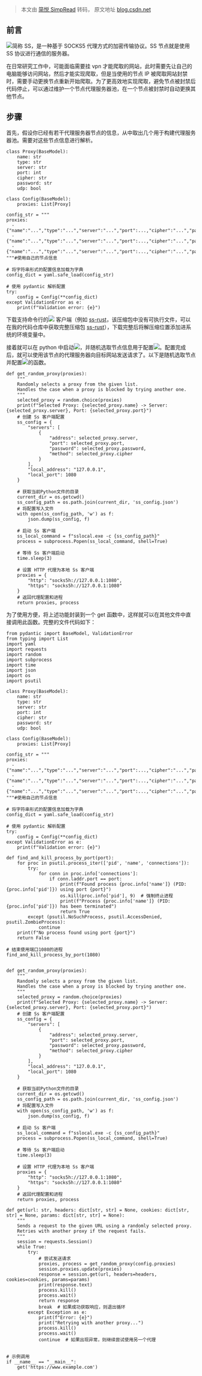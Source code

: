 > 本文由 [简悦 SimpRead](http://ksria.com/simpread/) 转码， 原文地址 [blog.csdn.net](https://blog.csdn.net/qq_45270849/article/details/139238430?csdn_share_tail=%7B%22type%22%3A%22blog%22%2C%22rType%22%3A%22article%22%2C%22rId%22%3A%22139238430%22%2C%22source%22%3A%22qq_45270849%22%7D)

前言
--

![](https://img-blog.csdnimg.cn/direct/2a2729e32539451cb5d5c2aedf4ff725.png)简称 SS，是一种基于 SOCKS5 代理方式的加密传输协议。SS 节点就是使用 SS 协议进行通信的服务器。

在日常研究工作中，可能面临需要挂 vpn 才能爬取的网站，此时需要先让自己的电脑能够访问网站，然后才能实现爬取，但是当使用的节点 IP 被爬取网站封禁时，需要手动更换节点重新开始爬取。为了更高效地实现爬取，避免节点被封禁后代码停止，可以通过维护一个节点代理服务器池，在一个节点被封禁时自动更换其他节点。

步骤
--

首先，假设你已经有若干代理服务器节点的信息，从中取出几个用于构建代理服务器池。需要对这些节点信息进行解析。

```
class Proxy(BaseModel):
    name: str
    type: str
    server: str
    port: int
    cipher: str
    password: str
    udp: bool
 
class Config(BaseModel):
    proxies: List[Proxy]
 
config_str = """
proxies:
  - {"name":"...","type":"...","server":"...","port":...,"cipher":"...","password":"...","udp":...}
  - {"name":"...","type":"...","server":"...","port":...,"cipher":"...","password":"...","udp":...}
  - {"name":"...","type":"...","server":"...","port":...,"cipher":"...","password":"...","udp":...}
"""#使用自己的节点信息
 
# 将字符串形式的配置信息加载为字典
config_dict = yaml.safe_load(config_str)
 
# 使用 pydantic 解析配置
try:
    config = Config(**config_dict)
except ValidationError as e:
    print(f"Validation error: {e}")
```

下载支持命令行的![](https://img-blog.csdnimg.cn/direct/2a2729e32539451cb5d5c2aedf4ff725.png) 客户端（例如 [ss-rust](https://github.com/shadowsocks/shadowsocks-rust/releases/tag/v1.19.0 "ss-rust")，该压缩包中没有可执行文件，可以在我的代码仓库中获取完整压缩包 [ss-rust](https://github.com/fuyingchao/shadowsocks-rust "ss-rust")），下载完整后将解压缩位置添加进系统的环境变量中。

接着就可以在 python 中启动![](https://img-blog.csdnimg.cn/direct/2a2729e32539451cb5d5c2aedf4ff725.png)，并随机选取节点信息用于配置![](https://img-blog.csdnimg.cn/direct/2a2729e32539451cb5d5c2aedf4ff725.png)。配置完成后，就可以使用该节点的代理服务器向目标网站发送请求了。以下是随机选取节点并配置![](https://img-blog.csdnimg.cn/direct/2a2729e32539451cb5d5c2aedf4ff725.png)的函数。

```
def get_random_proxy(proxies):
    """
    Randomly selects a proxy from the given list.
    Handles the case when a proxy is blocked by trying another one.
    """
    selected_proxy = random.choice(proxies)
    print(f"Selected Proxy: {selected_proxy.name} -> Server: {selected_proxy.server}, Port: {selected_proxy.port}")
    # 创建 Ss 客户端配置
    ss_config = {
        "servers": [
            {
                "address": selected_proxy.server,
                "port": selected_proxy.port,
                "password": selected_proxy.password,
                "method": selected_proxy.cipher
            }
        ],
        "local_address": "127.0.0.1",
        "local_port": 1080
    }
 
    # 获取当前Python文件的目录
    current_dir = os.getcwd()
    ss_config_path = os.path.join(current_dir, 'ss_config.json')
    # 将配置写入文件
    with open(ss_config_path, 'w') as f:
        json.dump(ss_config, f)
 
    # 启动 Ss 客户端
    ss_local_command = f"sslocal.exe -c {ss_config_path}"
    process = subprocess.Popen(ss_local_command, shell=True)
 
    # 等待 Ss 客户端启动
    time.sleep(3)
 
    # 设置 HTTP 代理为本地 Ss 客户端
    proxies = {
        "http": "socks5h://127.0.0.1:1080",
        "https": "socks5h://127.0.0.1:1080"
    }
    # 返回代理配置和进程
    return proxies, process
```

为了使用方便，将上述功能封装到一个 get 函数中，这样就可以在其他文件中直接调用此函数。完整的文件代码如下：

```
from pydantic import BaseModel, ValidationError
from typing import List
import yaml
import requests
import random
import subprocess
import time
import json
import os
import psutil
 
class Proxy(BaseModel):
    name: str
    type: str
    server: str
    port: int
    cipher: str
    password: str
    udp: bool
 
class Config(BaseModel):
    proxies: List[Proxy]
 
config_str = """
proxies:
  - {"name":"...","type":"...","server":"...","port":...,"cipher":"...","password":"...","udp":...}
  - {"name":"...","type":"...","server":"...","port":...,"cipher":"...","password":"...","udp":...}
  - {"name":"...","type":"...","server":"...","port":...,"cipher":"...","password":"...","udp":...}
"""#使用自己的节点信息
 
# 将字符串形式的配置信息加载为字典
config_dict = yaml.safe_load(config_str)
 
# 使用 pydantic 解析配置
try:
    config = Config(**config_dict)
except ValidationError as e:
    print(f"Validation error: {e}")
 
def find_and_kill_process_by_port(port):
    for proc in psutil.process_iter(['pid', 'name', 'connections']):
        try:
            for conn in proc.info['connections']:
                if conn.laddr.port == port:
                    print(f"Found process {proc.info['name']} (PID: {proc.info['pid']}) using port {port}")
                    os.kill(proc.info['pid'], 9)  # 强制终止进程
                    print(f"Process {proc.info['name']} (PID: {proc.info['pid']}) has been terminated")
                    return True
        except (psutil.NoSuchProcess, psutil.AccessDenied, psutil.ZombieProcess):
            continue
    print(f"No process found using port {port}")
    return False
 
# 结束使用端口1080的进程
find_and_kill_process_by_port(1080)
 
    
def get_random_proxy(proxies):
    """
    Randomly selects a proxy from the given list.
    Handles the case when a proxy is blocked by trying another one.
    """
    selected_proxy = random.choice(proxies)
    print(f"Selected Proxy: {selected_proxy.name} -> Server: {selected_proxy.server}, Port: {selected_proxy.port}")
    # 创建 Ss 客户端配置
    ss_config = {
        "servers": [
            {
                "address": selected_proxy.server,
                "port": selected_proxy.port,
                "password": selected_proxy.password,
                "method": selected_proxy.cipher
            }
        ],
        "local_address": "127.0.0.1",
        "local_port": 1080
    }
 
    # 获取当前Python文件的目录
    current_dir = os.getcwd()
    ss_config_path = os.path.join(current_dir, 'ss_config.json')
    # 将配置写入文件
    with open(ss_config_path, 'w') as f:
        json.dump(ss_config, f)
 
    # 启动 Ss 客户端
    ss_local_command = f"sslocal.exe -c {ss_config_path}"
    process = subprocess.Popen(ss_local_command, shell=True)
 
    # 等待 Ss 客户端启动
    time.sleep(3)
 
    # 设置 HTTP 代理为本地 Ss 客户端
    proxies = {
        "http": "socks5h://127.0.0.1:1080",
        "https": "socks5h://127.0.0.1:1080"
    }
    # 返回代理配置和进程
    return proxies, process
 
def get(url: str, headers: dict[str, str] = None, cookies: dict[str, str] = None, params: dict[str, str] = None):
    """
    Sends a request to the given URL using a randomly selected proxy.
    Retries with another proxy if the request fails.
    """
    session = requests.Session()
    while True:
        try:
            # 尝试发送请求
            proxies, process = get_random_proxy(config.proxies)
            session.proxies.update(proxies)
            response = session.get(url, headers=headers, cookies=cookies, params=params)
            print(response.text)
            process.kill()
            process.wait()
            return response
            break  # 如果成功获取响应，则退出循环
        except Exception as e:
            print(f"Error: {e}")
            print("Retrying with another proxy...")
            process.kill()
            process.wait()
            continue  # 如果出现异常，则继续尝试使用另一个代理
 
 
# 示例调用
if __name__ == "__main__":
    get('https://www.example.com')
```